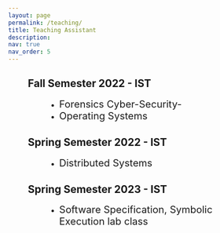 ```yaml
---
layout: page
permalink: /teaching/
title: Teaching Assistant
description: 
nav: true
nav_order: 5
---
```



<h2 style="margin-left:40px">Fall Semester 2022 - IST</h2>

<ul>
	<li style="margin-left: 80px;"><span style="font-size:20px">Forensics Cyber-Security-</span> </li>
	<li style="margin-left: 80px;"><span style="font-size:20px">Operating Systems</span> </li>
</ul>


<h2 style="margin-left:40px">Spring Semester 2022 - IST</h2>

<ul>
	<li style="margin-left: 80px;"><span style="font-size:20px">Distributed Systems</span></li>
</ul>


<h2 style="margin-left:40px">Spring Semester 2023 - IST</h2>

<ul>
	<li style="margin-left: 80px;"><span style="font-size:20px">Software Specification, Symbolic Execution lab class</span></li>
</ul>